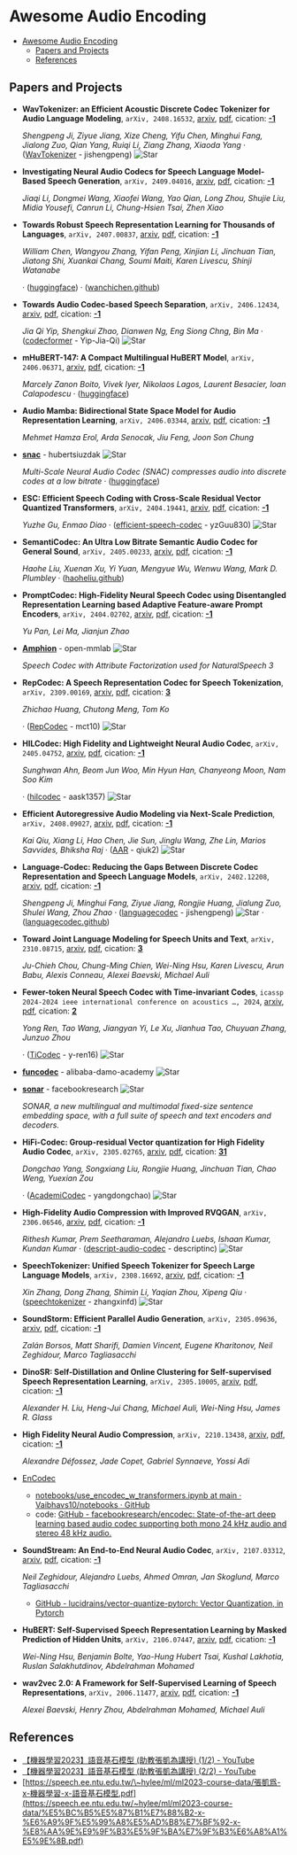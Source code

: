 # Awesome Audio Encoding

- [Awesome Audio Encoding](#awesome-audio-encoding)
  - [Papers and Projects](#papers-and-projects)
  - [References](#references)

## Papers and Projects
- **WavTokenizer: an Efficient Acoustic Discrete Codec Tokenizer for Audio
  Language Modeling**, `arXiv, 2408.16532`, [arxiv](http://arxiv.org/abs/2408.16532v1), [pdf](http://arxiv.org/pdf/2408.16532v1.pdf), cication: [**-1**](None)

	 *Shengpeng Ji, Ziyue Jiang, Xize Cheng, Yifu Chen, Minghui Fang, Jialong Zuo, Qian Yang, Ruiqi Li, Ziang Zhang, Xiaoda Yang* · ([WavTokenizer](https://github.com/jishengpeng/WavTokenizer) - jishengpeng) ![Star](https://img.shields.io/github/stars/jishengpeng/WavTokenizer.svg?style=social&label=Star)
- **Investigating Neural Audio Codecs for Speech Language Model-Based Speech
  Generation**, `arXiv, 2409.04016`, [arxiv](http://arxiv.org/abs/2409.04016v1), [pdf](http://arxiv.org/pdf/2409.04016v1.pdf), cication: [**-1**](None)

	 *Jiaqi Li, Dongmei Wang, Xiaofei Wang, Yao Qian, Long Zhou, Shujie Liu, Midia Yousefi, Canrun Li, Chung-Hsien Tsai, Zhen Xiao*
- **Towards Robust Speech Representation Learning for Thousands of Languages**, `arXiv, 2407.00837`, [arxiv](http://arxiv.org/abs/2407.00837v2), [pdf](http://arxiv.org/pdf/2407.00837v2.pdf), cication: [**-1**](None)

	 *William Chen, Wangyou Zhang, Yifan Peng, Xinjian Li, Jinchuan Tian, Jiatong Shi, Xuankai Chang, Soumi Maiti, Karen Livescu, Shinji Watanabe*

	 · ([huggingface](https://huggingface.co/espnet/xeus))
	 · ([wanchichen.github](https://wanchichen.github.io/pdf/xeus.pdf))
- **Towards Audio Codec-based Speech Separation**, `arXiv, 2406.12434`, [arxiv](http://arxiv.org/abs/2406.12434v1), [pdf](http://arxiv.org/pdf/2406.12434v1.pdf), cication: [**-1**](None)

	 *Jia Qi Yip, Shengkui Zhao, Dianwen Ng, Eng Siong Chng, Bin Ma* · ([codecformer](https://github.com/Yip-Jia-Qi/codecformer) - Yip-Jia-Qi) ![Star](https://img.shields.io/github/stars/Yip-Jia-Qi/codecformer.svg?style=social&label=Star)
- **mHuBERT-147: A Compact Multilingual HuBERT Model**, `arXiv, 2406.06371`, [arxiv](http://arxiv.org/abs/2406.06371v2), [pdf](http://arxiv.org/pdf/2406.06371v2.pdf), cication: [**-1**](None)

	 *Marcely Zanon Boito, Vivek Iyer, Nikolaos Lagos, Laurent Besacier, Ioan Calapodescu* · ([huggingface](https://huggingface.co/utter-project/mHuBERT-147))
- **Audio Mamba: Bidirectional State Space Model for Audio Representation
  Learning**, `arXiv, 2406.03344`, [arxiv](http://arxiv.org/abs/2406.03344v1), [pdf](http://arxiv.org/pdf/2406.03344v1.pdf), cication: [**-1**](None)

	 *Mehmet Hamza Erol, Arda Senocak, Jiu Feng, Joon Son Chung*
- [**snac**](https://github.com/hubertsiuzdak/snac/) - hubertsiuzdak ![Star](https://img.shields.io/github/stars/hubertsiuzdak/snac.svg?style=social&label=Star)

	 *Multi-Scale Neural Audio Codec (SNAC) compresses audio into discrete codes at a low bitrate* · ([huggingface](https://huggingface.co/datasets/blanchon/snac_llm_parler_tts))
- **ESC: Efficient Speech Coding with Cross-Scale Residual Vector Quantized
  Transformers**, `arXiv, 2404.19441`, [arxiv](http://arxiv.org/abs/2404.19441v1), [pdf](http://arxiv.org/pdf/2404.19441v1.pdf), cication: [**-1**](None)

	 *Yuzhe Gu, Enmao Diao* · ([efficient-speech-codec](https://github.com/yzGuu830/efficient-speech-codec) - yzGuu830) ![Star](https://img.shields.io/github/stars/yzGuu830/efficient-speech-codec.svg?style=social&label=Star)
- **SemantiCodec: An Ultra Low Bitrate Semantic Audio Codec for General
  Sound**, `arXiv, 2405.00233`, [arxiv](http://arxiv.org/abs/2405.00233v1), [pdf](http://arxiv.org/pdf/2405.00233v1.pdf), cication: [**-1**](None)

	 *Haohe Liu, Xuenan Xu, Yi Yuan, Mengyue Wu, Wenwu Wang, Mark D. Plumbley* · ([haoheliu.github](https://haoheliu.github.io/SemantiCodec/))
- **PromptCodec: High-Fidelity Neural Speech Codec using Disentangled
  Representation Learning based Adaptive Feature-aware Prompt Encoders**, `arXiv, 2404.02702`, [arxiv](http://arxiv.org/abs/2404.02702v1), [pdf](http://arxiv.org/pdf/2404.02702v1.pdf), cication: [**-1**](None)

	 *Yu Pan, Lei Ma, Jianjun Zhao*
- [**Amphion**](https://github.com/open-mmlab/Amphion/blob/main/models/codec/ns3_codec/README.md) - open-mmlab ![Star](https://img.shields.io/github/stars/open-mmlab/Amphion.svg?style=social&label=Star)

	 *Speech Codec with Attribute Factorization used for NaturalSpeech 3*
- **RepCodec: A Speech Representation Codec for Speech Tokenization**, `arXiv, 2309.00169`, [arxiv](http://arxiv.org/abs/2309.00169v2), [pdf](http://arxiv.org/pdf/2309.00169v2.pdf), cication: [**3**](https://scholar.google.com/scholar?cites=6060346483384682669&as_sdt=2005&sciodt=0,5&hl=en&oe=ASCII)

	 *Zhichao Huang, Chutong Meng, Tom Ko*

	 · ([RepCodec](https://github.com/mct10/RepCodec) - mct10) ![Star](https://img.shields.io/github/stars/mct10/RepCodec.svg?style=social&label=Star)
- **HILCodec: High Fidelity and Lightweight Neural Audio Codec**, `arXiv, 2405.04752`, [arxiv](http://arxiv.org/abs/2405.04752v1), [pdf](http://arxiv.org/pdf/2405.04752v1.pdf), cication: [**-1**](None)

	 *Sunghwan Ahn, Beom Jun Woo, Min Hyun Han, Chanyeong Moon, Nam Soo Kim*

	 · ([hilcodec](https://github.com/aask1357/hilcodec) - aask1357) ![Star](https://img.shields.io/github/stars/aask1357/hilcodec.svg?style=social&label=Star)
- **Efficient Autoregressive Audio Modeling via Next-Scale Prediction**, `arXiv, 2408.09027`, [arxiv](http://arxiv.org/abs/2408.09027v1), [pdf](http://arxiv.org/pdf/2408.09027v1.pdf), cication: [**-1**](None)

	 *Kai Qiu, Xiang Li, Hao Chen, Jie Sun, Jinglu Wang, Zhe Lin, Marios Savvides, Bhiksha Raj* · ([AAR](https://github.com/qiuk2/AAR?tab=readme-ov-file) - qiuk2) ![Star](https://img.shields.io/github/stars/qiuk2/AAR.svg?style=social&label=Star)
- **Language-Codec: Reducing the Gaps Between Discrete Codec Representation
  and Speech Language Models**, `arXiv, 2402.12208`, [arxiv](http://arxiv.org/abs/2402.12208v2), [pdf](http://arxiv.org/pdf/2402.12208v2.pdf), cication: [**-1**](None)

	 *Shengpeng Ji, Minghui Fang, Ziyue Jiang, Rongjie Huang, Jialung Zuo, Shulei Wang, Zhou Zhao* · ([languagecodec](https://github.com/jishengpeng/languagecodec?tab=readme-ov-file) - jishengpeng) ![Star](https://img.shields.io/github/stars/jishengpeng/languagecodec.svg?style=social&label=Star) · ([languagecodec.github](https://languagecodec.github.io/))
- **Toward Joint Language Modeling for Speech Units and Text**, `arXiv, 2310.08715`, [arxiv](http://arxiv.org/abs/2310.08715v1), [pdf](http://arxiv.org/pdf/2310.08715v1.pdf), cication: [**3**](https://scholar.google.com/scholar?cites=13061955866764932417&as_sdt=2005&sciodt=0,5&hl=en&oe=ASCII)

	 *Ju-Chieh Chou, Chung-Ming Chien, Wei-Ning Hsu, Karen Livescu, Arun Babu, Alexis Conneau, Alexei Baevski, Michael Auli*
- **Fewer-token Neural Speech Codec with Time-invariant Codes**, `icassp 2024-2024 ieee international conference on acoustics …, 2024`, [arxiv](http://arxiv.org/abs/2310.00014v2), [pdf](http://arxiv.org/pdf/2310.00014v2.pdf), cication: [**2**](https://scholar.google.com/scholar?cites=14670162790270437734&as_sdt=2005&sciodt=0,5&hl=en&oe=ASCII)

	 *Yong Ren, Tao Wang, Jiangyan Yi, Le Xu, Jianhua Tao, Chuyuan Zhang, Junzuo Zhou*

	 · ([TiCodec](https://github.com/y-ren16/TiCodec) - y-ren16) ![Star](https://img.shields.io/github/stars/y-ren16/TiCodec.svg?style=social&label=Star)
- [**funcodec**](https://github.com/alibaba-damo-academy/funcodec) - alibaba-damo-academy ![Star](https://img.shields.io/github/stars/alibaba-damo-academy/funcodec.svg?style=social&label=Star)
- [**sonar**](https://github.com/facebookresearch/sonar) - facebookresearch ![Star](https://img.shields.io/github/stars/facebookresearch/sonar.svg?style=social&label=Star)

	 *SONAR, a new multilingual and multimodal fixed-size sentence embedding space, with a full suite of speech and text encoders and decoders.*
- **HiFi-Codec: Group-residual Vector quantization for High Fidelity Audio
  Codec**, `arXiv, 2305.02765`, [arxiv](http://arxiv.org/abs/2305.02765v2), [pdf](http://arxiv.org/pdf/2305.02765v2.pdf), cication: [**31**](https://scholar.google.com/scholar?cites=16848014406171770614&as_sdt=2005&sciodt=0,5&hl=en&oe=ASCII)

	 *Dongchao Yang, Songxiang Liu, Rongjie Huang, Jinchuan Tian, Chao Weng, Yuexian Zou*

	 · ([AcademiCodec](https://github.com/yangdongchao/AcademiCodec) - yangdongchao) ![Star](https://img.shields.io/github/stars/yangdongchao/AcademiCodec.svg?style=social&label=Star)
- **High-Fidelity Audio Compression with Improved RVQGAN**, `arXiv, 2306.06546`, [arxiv](http://arxiv.org/abs/2306.06546v2), [pdf](http://arxiv.org/pdf/2306.06546v2.pdf), cication: [**-1**](None)

	 *Rithesh Kumar, Prem Seetharaman, Alejandro Luebs, Ishaan Kumar, Kundan Kumar* · ([descript-audio-codec](https://github.com/descriptinc/descript-audio-codec) - descriptinc) ![Star](https://img.shields.io/github/stars/descriptinc/descript-audio-codec.svg?style=social&label=Star)
- **SpeechTokenizer: Unified Speech Tokenizer for Speech Large Language
  Models**, `arXiv, 2308.16692`, [arxiv](http://arxiv.org/abs/2308.16692v2), [pdf](http://arxiv.org/pdf/2308.16692v2.pdf), cication: [**-1**](None)

	 *Xin Zhang, Dong Zhang, Shimin Li, Yaqian Zhou, Xipeng Qiu* · ([speechtokenizer](https://github.com/zhangxinfd/speechtokenizer) - zhangxinfd) ![Star](https://img.shields.io/github/stars/zhangxinfd/speechtokenizer.svg?style=social&label=Star)
- **SoundStorm: Efficient Parallel Audio Generation**, `arXiv, 2305.09636`, [arxiv](http://arxiv.org/abs/2305.09636v1), [pdf](http://arxiv.org/pdf/2305.09636v1.pdf), cication: [**-1**](None)

	 *Zalán Borsos, Matt Sharifi, Damien Vincent, Eugene Kharitonov, Neil Zeghidour, Marco Tagliasacchi*
- **DinoSR: Self-Distillation and Online Clustering for Self-supervised
  Speech Representation Learning**, `arXiv, 2305.10005`, [arxiv](http://arxiv.org/abs/2305.10005v2), [pdf](http://arxiv.org/pdf/2305.10005v2.pdf), cication: [**-1**](None)

	 *Alexander H. Liu, Heng-Jui Chang, Michael Auli, Wei-Ning Hsu, James R. Glass*
- **High Fidelity Neural Audio Compression**, `arXiv, 2210.13438`, [arxiv](http://arxiv.org/abs/2210.13438v1), [pdf](http://arxiv.org/pdf/2210.13438v1.pdf), cication: [**-1**](None)

	 *Alexandre Défossez, Jade Copet, Gabriel Synnaeve, Yossi Adi*
- [EnCodec](https://huggingface.co/docs/transformers/main/en/model_doc/encodec#overview)
    - [notebooks/use\_encodec\_w\_transformers.ipynb at main · Vaibhavs10/notebooks · GitHub](https://github.com/Vaibhavs10/notebooks/blob/main/use_encodec_w_transformers.ipynb)
    - code: [GitHub - facebookresearch/encodec: State-of-the-art deep learning based audio codec supporting both mono 24 kHz audio and stereo 48 kHz audio.](http://github.com/facebookresearch/encodec)

- **SoundStream: An End-to-End Neural Audio Codec**, `arXiv, 2107.03312`, [arxiv](http://arxiv.org/abs/2107.03312v1), [pdf](http://arxiv.org/pdf/2107.03312v1.pdf), cication: [**-1**](None)

	 *Neil Zeghidour, Alejandro Luebs, Ahmed Omran, Jan Skoglund, Marco Tagliasacchi*

    - [GitHub - lucidrains/vector-quantize-pytorch: Vector Quantization, in Pytorch](https://github.com/lucidrains/vector-quantize-pytorch)

- **HuBERT: Self-Supervised Speech Representation Learning by Masked
  Prediction of Hidden Units**, `arXiv, 2106.07447`, [arxiv](http://arxiv.org/abs/2106.07447v1), [pdf](http://arxiv.org/pdf/2106.07447v1.pdf), cication: [**-1**](None)

	 *Wei-Ning Hsu, Benjamin Bolte, Yao-Hung Hubert Tsai, Kushal Lakhotia, Ruslan Salakhutdinov, Abdelrahman Mohamed*

- **wav2vec 2.0: A Framework for Self-Supervised Learning of Speech
  Representations**, `arXiv, 2006.11477`, [arxiv](http://arxiv.org/abs/2006.11477v3), [pdf](http://arxiv.org/pdf/2006.11477v3.pdf), cication: [**-1**](None)

	 *Alexei Baevski, Henry Zhou, Abdelrahman Mohamed, Michael Auli*


## References
- [【機器學習2023】語音基石模型 (助教張凱為講授) (1/2) - YouTube](https://www.youtube.com/watch?v=m7Be7ppR6q0&ab_channel=Hung-yiLee)
- [【機器學習2023】語音基石模型 (助教張凱為講授) (2/2) - YouTube](https://www.youtube.com/watch?v=HTAq-CPrU5s&ab_channel=Hung-yiLee)
- [https://speech.ee.ntu.edu.tw/\~hylee/ml/ml2023-course-data/張凱爲-x-機器學習-x-語音基石模型.pdf](https://speech.ee.ntu.edu.tw/~hylee/ml/ml2023-course-data/%E5%BC%B5%E5%87%B1%E7%88%B2-x-%E6%A9%9F%E5%99%A8%E5%AD%B8%E7%BF%92-x-%E8%AA%9E%E9%9F%B3%E5%9F%BA%E7%9F%B3%E6%A8%A1%E5%9E%8B.pdf)